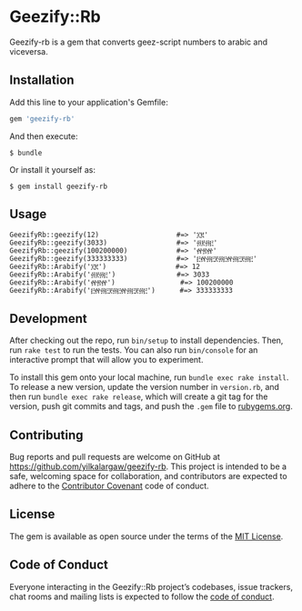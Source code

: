 # Geezify::Rb

Geezify-rb is a gem that converts geez-script numbers to arabic and viceversa.

## Installation

Add this line to your application's Gemfile:

```ruby
gem 'geezify-rb'
```

And then execute:

    $ bundle

Or install it yourself as:

    $ gem install geezify-rb

## Usage

```
GeezifyRb::geezify(12)                   #=> '፲፪'
GeezifyRb::geezify(3033)                 #=> '፴፻፴፫'
GeezifyRb::geezify(100200000)            #=> '፼፳፼'
GeezifyRb::geezify(333333333)            #=> '፫፼፴፫፻፴፫፼፴፫፻፴፫'
GeezifyRb::Arabify('፲፪')                 #=> 12
GeezifyRb::Arabify('፴፻፴፫')               #=> 3033
GeezifyRb::Arabify('፼፳፼')                #=> 100200000
GeezifyRb::Arabify('፫፼፴፫፻፴፫፼፴፫፻፴፫')      #=> 333333333

```

## Development

After checking out the repo, run `bin/setup` to install dependencies. Then, run `rake test` to run the tests. You can also run `bin/console` for an interactive prompt that will allow you to experiment.

To install this gem onto your local machine, run `bundle exec rake install`. To release a new version, update the version number in `version.rb`, and then run `bundle exec rake release`, which will create a git tag for the version, push git commits and tags, and push the `.gem` file to [rubygems.org](https://rubygems.org).

## Contributing

Bug reports and pull requests are welcome on GitHub at https://github.com/yilkalargaw/geezify-rb. This project is intended to be a safe, welcoming space for collaboration, and contributors are expected to adhere to the [Contributor Covenant](http://contributor-covenant.org) code of conduct.

## License

The gem is available as open source under the terms of the [MIT License](https://opensource.org/licenses/MIT).

## Code of Conduct

Everyone interacting in the Geezify::Rb project’s codebases, issue trackers, chat rooms and mailing lists is expected to follow the [code of conduct](https://github.com/yilkalargaw/geezify-rb/blob/master/CODE_OF_CONDUCT.md).
